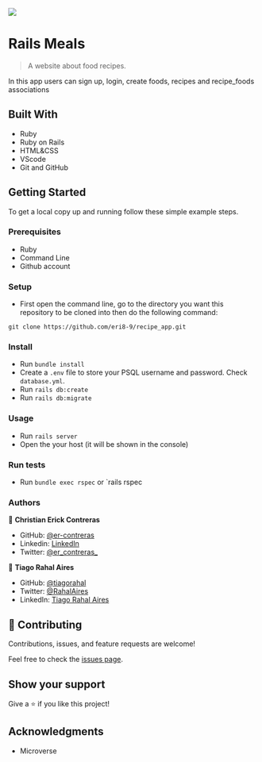 ![](https://img.shields.io/badge/Microverse-blueviolet)

# Rails Meals

> A website about food recipes.

In this app users can sign up, login, create foods, recipes and recipe_foods associations

## Built With

- Ruby
- Ruby on Rails
- HTML&CSS
- VScode
- Git and GitHub

## Getting Started

To get a local copy up and running follow these simple example steps.

### Prerequisites

- Ruby
- Command Line
- Github account
### Setup

- First open the command line, go to the directory you want this repository to be cloned into then do the following command:

`git clone https://github.com/eri8-9/recipe_app.git`
### Install

- Run `bundle install`
- Create a `.env` file to store your PSQL username and password. Check `database.yml`.
- Run `rails db:create`
- Run `rails db:migrate`
### Usage

- Run `rails server`
- Open the your host (it will be shown in the console)
### Run tests

- Run `bundle exec rspec` or `rails rspec

### Authors

👤 **Christian Erick Contreras**

- GitHub: [@er-contreras](https://github.com/er-contreras)
- Linkedin: [LinkedIn](https://www.linkedin.com/in/er-contreras/)
- Twitter: [@er_contreras_](https://twitter.com/er_contreras_)

👤 **Tiago Rahal Aires**

- GitHub: [@tiagorahal](https://github.com/tiagorahal)
- Twitter: [@RahalAires](https://twitter.com/RahalAires)
- LinkedIn: [Tiago Rahal Aires](https://linkedin.com/tiagorahal)

## 🤝 Contributing

Contributions, issues, and feature requests are welcome!

Feel free to check the [issues page](../../issues/).

## Show your support

Give a ⭐️ if you like this project!

## Acknowledgments

- Microverse

